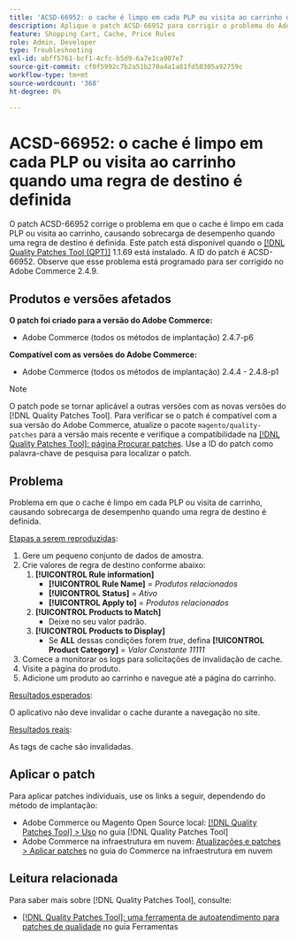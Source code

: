```yaml
---
title: 'ACSD-66952: o cache é limpo em cada PLP ou visita ao carrinho quando uma regra de destino é definida'
description: Aplique o patch ACSD-66952 para corrigir o problema do Adobe Commerce em que o cache foi limpo em cada PLP ou visita ao carrinho, causando sobrecarga desnecessária de desempenho, quando uma regra de destino foi definida.
feature: Shopping Cart, Cache, Price Rules
role: Admin, Developer
type: Troubleshooting
exl-id: abff5761-bcf1-4cfc-b5d9-6a7e1ca907e7
source-git-commit: cf0f5992c7b2a51b270a4a1a81fd50305a92759c
workflow-type: tm+mt
source-wordcount: '368'
ht-degree: 0%

---
```


# ACSD-66952: o cache é limpo em cada PLP ou visita ao carrinho quando uma regra de destino é definida

O patch ACSD-66952 corrige o problema em que o cache é limpo em cada PLP ou visita ao carrinho, causando sobrecarga de desempenho quando uma regra de destino é definida. Este patch está disponível quando o [[!DNL Quality Patches Tool (QPT)]](/help/tools/quality-patches-tool/quality-patches-tool-to-self-serve-quality-patches.md) 1.1.69 está instalado. A ID do patch é ACSD-66952. Observe que esse problema está programado para ser corrigido no Adobe Commerce 2.4.9.

## Produtos e versões afetados

**O patch foi criado para a versão do Adobe Commerce:**

* Adobe Commerce (todos os métodos de implantação) 2.4.7-p6

**Compatível com as versões do Adobe Commerce:**

* Adobe Commerce (todos os métodos de implantação) 2.4.4 - 2.4.8-p1

>[!NOTE]
>
>O patch pode se tornar aplicável a outras versões com as novas versões do [!DNL Quality Patches Tool]. Para verificar se o patch é compatível com a sua versão do Adobe Commerce, atualize o pacote `magento/quality-patches` para a versão mais recente e verifique a compatibilidade na [[!DNL Quality Patches Tool]: página Procurar patches](https://experienceleague.adobe.com/tools/commerce-quality-patches/index.html). Use a ID do patch como palavra-chave de pesquisa para localizar o patch.

## Problema

Problema em que o cache é limpo em cada PLP ou visita de carrinho, causando sobrecarga de desempenho quando uma regra de destino é definida.

<u>Etapas a serem reproduzidas</u>:

1. Gere um pequeno conjunto de dados de amostra.
1. Crie valores de regra de destino conforme abaixo:
   1. **[!UICONTROL Rule information]**
      * **[!UICONTROL Rule Name]** = *Produtos relacionados*
      * **[!UICONTROL Status]** = *Ativo*
      * **[!UICONTROL Apply to]** = *Produtos relacionados*
   1. **[!UICONTROL Products to Match]**
      * Deixe no seu valor padrão.
   1. **[!UICONTROL Products to Display]**
      * Se **ALL** dessas condições forem *true*, defina **[!UICONTROL Product Category]** = *Valor Constante 11111*
1. Comece a monitorar os logs para solicitações de invalidação de cache.
1. Visite a página do produto.
1. Adicione um produto ao carrinho e navegue até a página do carrinho.

<u>Resultados esperados</u>:

O aplicativo não deve invalidar o cache durante a navegação no site.

<u>Resultados reais</u>:

As tags de cache são invalidadas.

## Aplicar o patch

Para aplicar patches individuais, use os links a seguir, dependendo do método de implantação:

* Adobe Commerce ou Magento Open Source local: [[!DNL Quality Patches Tool] > Uso](/help/tools/quality-patches-tool/usage.md) no guia [!DNL Quality Patches Tool]
* Adobe Commerce na infraestrutura em nuvem: [Atualizações e patches > Aplicar patches](https://experienceleague.adobe.com/docs/commerce-cloud-service/user-guide/develop/upgrade/apply-patches.html) no guia do Commerce na infraestrutura em nuvem

## Leitura relacionada

Para saber mais sobre [!DNL Quality Patches Tool], consulte:

* [[!DNL Quality Patches Tool]: uma ferramenta de autoatendimento para patches de qualidade](/help/tools/quality-patches-tool/quality-patches-tool-to-self-serve-quality-patches.md) no guia Ferramentas
